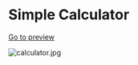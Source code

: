 # Simple Calculator

[Go to preview](https://plnkr.co/plunk/x1zs7TkYBJxNn1SP)

![calculator.jpg](https://i.hizliresim.com/bnvfobh.jpg)
